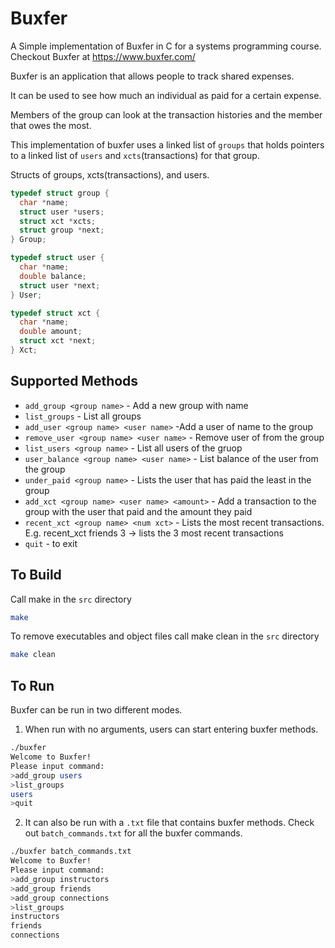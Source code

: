 # Buxfer
A Simple implementation of Buxfer in C for a systems programming course. Checkout Buxfer at https://www.buxfer.com/

Buxfer is an application that allows people to track shared expenses.

It can be used to see how much an individual as paid for a certain expense.

Members of the group can look at the transaction histories and the member that owes the most.

This implementation of buxfer uses a linked list of `groups` that holds pointers to a linked list of `users` and `xcts`(transactions) for that group.

Structs of groups, xcts(transactions), and users.
```C
typedef struct group {
  char *name;
  struct user *users;
  struct xct *xcts;
  struct group *next;
} Group;

typedef struct user {
  char *name;
  double balance;
  struct user *next;
} User;

typedef struct xct {
  char *name;
  double amount;
  struct xct *next;
} Xct;
```

## Supported Methods
* `add_group <group name>` - Add a new group with name <group name>
* `list_groups` - List all groups
* `add_user <group name> <user name>` -Add a user of name <user name> to the group <group name>
* `remove_user <group name> <user name>` - Remove user of <user name> from the group <group name>
* `list_users <group name>` - List all users of the gruop
* `user_balance <group name> <user name>` - List balance of the user from the group <group name>
* `under_paid <group name>` - Lists the user that has paid the least in the group <group name>
* `add_xct <group name> <user name> <amount>` - Add a transaction to the group with the user that paid and the amount they paid
* `recent_xct <group name> <num xct>` - Lists the <num xct> most recent transactions. E.g. recent_xct friends 3 -> lists the 3 most recent transactions
* `quit` - to exit
  
## To Build
Call make in the `src` directory
```bash
make
```
To remove executables and object files call make clean in the `src` directory
```bash
make clean
```

## To Run
Buxfer can be run in two different modes.

1. When run with no arguments, users can start entering buxfer methods.
```bash
./buxfer
Welcome to Buxfer!
Please input command:
>add_group users
>list_groups
users
>quit
```
2. It can also be run with a `.txt` file that contains buxfer methods. Check out `batch_commands.txt` for all the buxfer commands.
```bash
./buxfer batch_commands.txt
Welcome to Buxfer!
Please input command:
>add_group instructors
>add_group friends
>add_group connections
>list_groups
instructors
friends
connections
```
